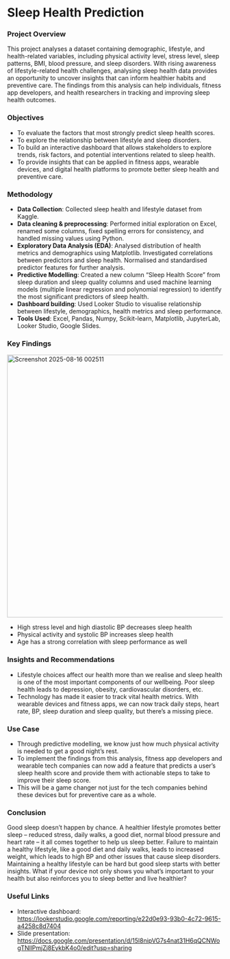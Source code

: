 # Sleep Health Prediction
### Project Overview
This project analyses a dataset containing demographic, lifestyle, and health-related variables, including physical activity level, stress level, sleep patterns, BMI, blood pressure, and sleep disorders.
With rising awareness of lifestyle-related health challenges, analysing sleep health data provides an opportunity to uncover insights that can inform healthier habits and preventive care. 
The findings from this analysis can help individuals, fitness app developers, and health researchers in tracking and improving sleep health outcomes.

### Objectives
- To evaluate the factors that most strongly predict sleep health scores.
- To explore the relationship between lifestyle and sleep disorders.
- To build an interactive dashboard that allows stakeholders to explore trends, risk factors, and potential interventions related to sleep health.
- To provide insights that can be applied in fitness apps, wearable devices, and digital health platforms to promote better sleep health and preventive care.

### Methodology
- **Data Collection**: Collected sleep health and lifestyle dataset from Kaggle.
- **Data cleaning & preprocessing**: Performed initial exploration on Excel, renamed some columns, fixed spelling errors for consistency, and handled missing values using Python.
- **Exploratory Data Analysis (EDA)**: Analysed distribution of health metrics and demographics using Matplotlib. Investigated correlations between predictors and sleep health. Normalised and standardised predictor features for further analysis.
- **Predictive Modelling**: Created a new column “Sleep Health Score” from sleep duration and sleep quality columns and used machine learning models (multiple linear regression and polynomial regression) to identify the most significant predictors of sleep health.
- **Dashboard building**: Used Looker Studio to visualise relationship between lifestyle, demographics, health metrics and sleep performance.
- **Tools Used**: Excel, Pandas, Numpy, Scikit-learn, Matplotlib, JupyterLab, Looker Studio, Google Slides.

### Key Findings
<img width="954" height="613" alt="Screenshot 2025-08-16 002511" src="https://github.com/user-attachments/assets/0135dca3-ff09-4fa7-a2c2-8ff50fe700b2" />


- High stress level and high diastolic BP decreases sleep health
- Physical activity and systolic BP increases sleep health 
- Age has a strong correlation with sleep performance as well

### Insights and Recommendations
- Lifestyle choices affect our health more than we realise and sleep health is one of the most important components of our wellbeing. Poor sleep health leads to depression, obesity, cardiovascular disorders, etc. 
- Technology has made it easier to track vital health metrics. With wearable devices and fitness apps, we can now track daily steps, heart rate, BP, sleep duration and sleep quality, but there’s a missing piece.

### Use Case
- Through predictive modelling, we know just how much physical activity is needed to get a good night’s rest.
- To implement the findings from this analysis, fitness app developers and wearable tech companies can now add a feature that predicts a user’s sleep health score and provide them with actionable steps to take to improve their sleep score.
- This will be a game changer not just for the tech companies behind these devices but for preventive care as a whole. 

### Conclusion
Good sleep doesn’t happen by chance. A healthier lifestyle promotes better sleep – reduced stress, daily walks, a good diet, normal blood pressure and heart rate – it all comes together to help us sleep better. 
Failure to maintain a healthy lifestyle, like a good diet and daily walks, leads to increased weight, which leads to high BP and other issues that cause sleep disorders.
Maintaining a healthy lifestyle can be hard but good sleep starts with better insights. What if your device not only shows you what’s important to your health but also reinforces you to sleep better and live healthier? 

### Useful Links
- Interactive dashboard: https://lookerstudio.google.com/reporting/e22d0e93-93b0-4c72-9615-a4258c8d7404
- Slide presentation: https://docs.google.com/presentation/d/15l8nipVG7s4nat31H6qQCNWogTNllPmjZj8EykbK4o0/edit?usp=sharing
